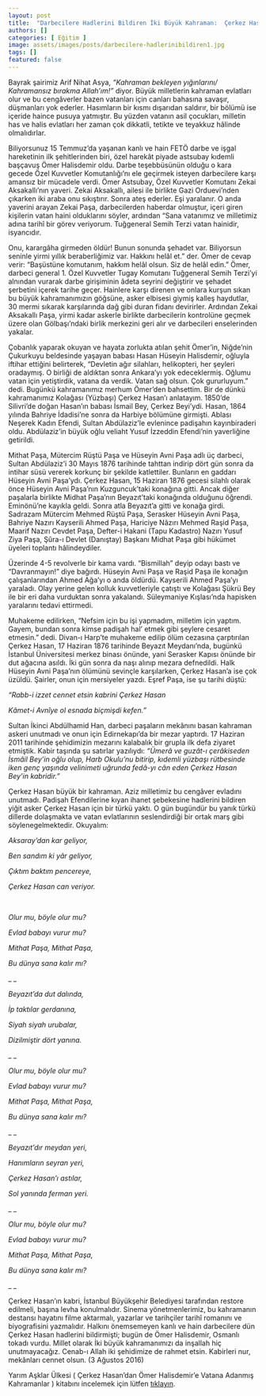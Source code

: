 ```yaml
---
layout: post
title:  "Darbecilere Hadlerini Bildiren İki Büyük Kahraman:  Çerkez Hasan ve Ömer Halisdemir"
authors: []
categories: [ Eğitim ]
image: assets/images/posts/darbecilere-hadlerinibildiren1.jpg
tags: []
featured: false
---
```

Bayrak şairimiz Arif Nihat Asya, _“Kahraman bekleyen yığınlarını/ Kahramansız bırakma Allah’_ım!_”_ diyor. Büyük milletlerin kahraman evlatları olur ve bu cengâverler bazen vatanları için canları bahasına savaşır, düşmanları yok ederler. Hasımların bir kısmı dışarıdan saldırır, bir bölümü ise içeride haince pusuya yatmıştır. Bu yüzden vatanın asil çocukları, milletin has ve halis evlatları her zaman çok dikkatli, tetikte ve teyakkuz hâlinde olmalıdırlar.

Biliyorsunuz 15 Temmuz’da yaşanan kanlı ve hain FETÖ darbe ve işgal hareketinin ilk şehitlerinden biri, özel harekât piyade astsubay kıdemli başçavuş Ömer Halisdemir oldu. Darbe teşebbüsünün olduğu o kara gecede Özel Kuvvetler Komutanlığı’nı ele geçirmek isteyen darbecilere karşı amansız bir mücadele verdi. Ömer Astsubay, Özel Kuvvetler Komutanı Zekai Aksakallı’nın yaveri. Zekai Aksakallı, ailesi ile birlikte Gazi Orduevi’nden çıkarken iki araba onu sıkıştırır. Sonra ateş ederler. Eşi yaralanır. O anda yaverini arayan Zekai Paşa, darbecilerden haberdar olmuştur, içeri giren kişilerin vatan haini olduklarını söyler, ardından “Sana vatanımız ve milletimiz adına tarihî bir görev veriyorum. Tuğgeneral Semih Terzi vatan hainidir, isyancıdır.

Onu, karargâha girmeden öldür! Bunun sonunda şehadet var. Biliyorsun seninle yirmi yıllık beraberliğimiz var. Hakkını helâl et.” der. Ömer de cevap verir: “Başüstüne komutanım, hakkım helâl olsun. Siz de helâl edin.” Ömer, darbeci general 1. Özel Kuvvetler Tugay Komutanı Tuğgeneral Semih Terzi’yi alnından vurarak darbe girişiminin âdeta seyrini değiştirir ve şehadet şerbetini içerek tarihe geçer. Hainlere karşı direnen ve onlara kurşun sıkan bu büyük kahramanımızın göğsüne, asker elbisesi giymiş kalleş haydutlar, 30 mermi sıkarak karşılarında dağ gibi duran fidanı devirirler. Ardından Zekai Aksakallı Paşa, yirmi kadar askerle birlikte darbecilerin kontrolüne geçmek üzere olan Gölbaşı’ndaki birlik merkezini geri alır ve darbecileri enselerinden yakalar.

Çobanlık yaparak okuyan ve hayata zorlukta atılan şehit Ömer’in, Niğde’nin Çukurkuyu beldesinde yaşayan babası Hasan Hüseyin Halisdemir, oğluyla iftihar ettiğini belirterek, “Devletin ağır silahları, helikopteri, her şeyleri oradaymış. O birliği de aldıktan sonra Ankara’yı yok edeceklermiş. Oğlumu vatan için yetiştirdik, vatana da verdik. Vatan sağ olsun. Çok gururluyum.” dedi. Bugünkü kahramanımız merhum Ömer’den bahsettim. Bir de dünkü kahramanımız Kolağası (Yüzbaşı) Çerkez Hasan’ı anlatayım. 1850’de Silivri’de doğan Hasan’ın babası İsmail Bey, Çerkez Beyi’ydi. Hasan, 1864 yılında Bahriye İdadisi’ne sonra da Harbiye bölümüne girmişti. Ablası Neşerek Kadın Efendi, Sultan Abdülaziz’le evlenince padişahın kayınbiraderi oldu. Abdülaziz’in büyük oğlu veliaht Yusuf İzzeddin Efendi’nin yaverliğine getirildi.

Mithat Paşa, Mütercim Rüştü Paşa ve Hüseyin Avni Paşa adlı üç darbeci, Sultan Abdülaziz’i 30 Mayıs 1876 tarihinde tahttan indirip dört gün sonra da intihar süsü vererek korkunç bir şekilde katlettiler. Bunların en gaddarı Hüseyin Avni Paşa’ydı. Çerkez Hasan, 15 Haziran 1876 gecesi silahlı olarak önce Hüseyin Avni Paşa’nın Kuzguncuk’taki konağına gitti. Ancak diğer paşalarla birlikte Midhat Paşa’nın Beyazıt’taki konağında olduğunu öğrendi. Eminönü’ne kayıkla geldi. Sonra atla Beyazıt’a gitti ve konağa girdi. Sadrazam Mütercim Mehmed Rüştü Paşa, Serasker Hüseyin Avni Paşa, Bahriye Nazırı Kayserili Ahmed Paşa, Hariciye Nâzırı Mehmed Raşid Paşa, Maarif Nazırı Cevdet Paşa, Defter-i Hakani (Tapu Kadastro) Nazırı Yusuf Ziya Paşa, Şûra-ı Devlet (Danıştay) Başkanı Midhat Paşa gibi hükümet üyeleri toplantı hâlindeydiler.

Üzerinde 4-5 revolverle bir kama vardı. “Bismillah” deyip odayı bastı ve “Davranmayın!” diye bağırdı. Hüseyin Avni Paşa ve Raşid Paşa ile konağın çalışanlarından Ahmed Ağa’yı o anda öldürdü. Kayserili Ahmed Paşa’yı yaraladı. Olay yerine gelen kolluk kuvvetleriyle çatıştı ve Kolağası Şükrü Bey ile bir eri daha vurduktan sonra yakalandı. Süleymaniye Kışlası’nda hapisken yaralarını tedavi ettirmedi.

Muhakeme edilirken, “Nefsim için bu işi yapmadım, milletim için yaptım. Gayem, bundan sonra kimse padişah hal’ etmek gibi şeylere cesaret etmesin.” dedi. Divan-ı Harp’te muhakeme edilip ölüm cezasına çarptırılan Çerkez Hasan, 17 Haziran 1876 tarihinde Beyazıt Meydanı’nda, bugünkü İstanbul Üniversitesi merkez binası önünde, yani Serasker Kapısı önünde bir dut ağacına asıldı. İki gün sonra da naşı alınıp mezara defnedildi. Halk Hüseyin Avni Paşa’nın ölümünü sevinçle karşılarken, Çerkez Hasan’a ise çok üzüldü. Şairler, onun için mersiyeler yazdı. Eşref Paşa, ise şu tarihi düştü:

_“Rabb-i izzet cennet etsin kabrini Çerkez Hasan_

_Kâmet-i Avnîye ol esnada biçmişdi kefen.”_ 

Sultan İkinci Abdülhamid Han, darbeci paşaların mekânını basan kahraman askeri unutmadı ve onun için Edirnekapı’da bir mezar yaptırdı. 17 Haziran 2011 tarihinde şehidimizin mezarını kalabalık bir grupla ilk defa ziyaret etmiştik. Kabir taşında şu satırlar yazılıydı: _“_Ümerâ ve guzât-ı çerâkiseden İsmâil Bey_’in oğlu olup, Harb Okulu’nu bitirip, kıdemli yüzbaşı rütbesinde iken genç yaşında velinimeti uğrunda fedâ-yı cân eden Çerkez Hasan Bey’in kabridir.”_

Çerkez Hasan büyük bir kahraman. Aziz milletimiz bu cengâver evladını unutmadı. Padişah Efendilerine kıyan ihanet şebekesine hadlerini bildiren yiğit asker Çerkez Hasan için bir türkü yaktı. O gün bugündür bu yanık türkü dillerde dolaşmakta ve vatan evlatlarının seslendirdiği bir ortak marş gibi söylenegelmektedir. Okuyalım:

_Aksaray’dan kar geliyor,_

_Ben sandım ki yâr geliyor,_

_Çıktım baktım pencereye,_

_Çerkez Hasan can veriyor._

&nbsp;

_Olur mu, böyle olur mu?_

_Evlad babayı vurur mu?_

_Mithat Paşa, Mithat Paşa,_

_Bu dünya sana kalır mı?_

_ _

_Beyazıt’da dut dalında,_

_İp taktılar gerdanına,_

_Siyah siyah urubalar,_

_Dizilmiştir dört yanına._

_ _

_Olur mu, böyle olur mu?_

_Evlad babayı vurur mu?_

_Mithat Paşa, Mithat Paşa,_

_Bu dünya sana kalır mı?_

_ _

_Beyazıt’dır meydan yeri,_

_Hanımların seyran yeri,_

_Çerkez Hasan’ı astılar,_

_Sol yanında ferman yeri._

_ _

_Olur mu, böyle olur mu?_

_Evlad babayı vurur mu?_

_Mithat Paşa, Mithat Paşa,_

_Bu dünya sana kalır mı?_

_ _

Çerkez Hasan’ın kabri, İstanbul Büyükşehir Belediyesi tarafından restore edilmeli, başına levha konulmalıdır. Sinema yönetmenlerimiz, bu kahramanın destansı hayatını filme aktarmalı, yazarlar ve tarihçiler tarihî romanını ve biyografisini yazmalıdır. Halkını önemsemeyen kanlı ve hain darbecilere dün Çerkez Hasan hadlerini bildirmişti; bugün de Ömer Halisdemir, Osmanlı tokadı vurdu. Millet olarak İki büyük kahramanımızı da inşallah hiç unutmayacağız. Cenab-ı Allah iki şehidimize de rahmet etsin. Kabirleri nur, mekânları cennet olsun. (3 Ağustos 2016)

Yarım Aşklar Ülkesi ( Çerkez Hasan&#8217;dan Ömer Halisdemir&#8217;e Vatana Adanmış Kahramanlar ) kitabını incelemek için lütfen <a href="https://www.damlayayinevi.com.tr/yarim-asklar-ulkesi-cerkez-hasan-dan-omer-halisdemir-e-vatana-adanmis-kahramanlar" target="_blank" rel="noopener">tıklayın</a>.